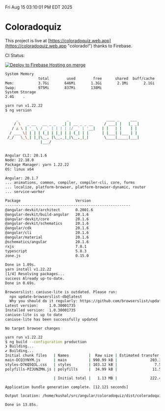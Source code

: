 Fri Aug 15 03:10:01 PM EDT 2025

# Coloradoquiz


This project is live at [https://coloradoquiz.web.app](https://coloradoquiz.web.app "colorado!") thanks to Firebase.

CI Status: 

[![Deploy to Firebase Hosting on merge](https://github.com/teamkushal/coloradoquiz/actions/workflows/firebase-hosting-merge.yml/badge.svg)](https://github.com/teamkushal/coloradoquiz/actions/workflows/firebase-hosting-merge.yml)

```bash
System Memory
               total        used        free      shared  buff/cache   available
Mem:           3.7Gi       646Mi       1.3Gi       2.1Mi       2.1Gi       3.1Gi
Swap:          975Mi       837Mi       138Mi
System Storage
2.4G	.
```
```bash
yarn run v1.22.22
$ ng version

     _                      _                 ____ _     ___
    / \   _ __   __ _ _   _| | __ _ _ __     / ___| |   |_ _|
   / △ \ | '_ \ / _` | | | | |/ _` | '__|   | |   | |    | |
  / ___ \| | | | (_| | |_| | | (_| | |      | |___| |___ | |
 /_/   \_\_| |_|\__, |\__,_|_|\__,_|_|       \____|_____|___|
                |___/
    

Angular CLI: 20.1.6
Node: 22.18.0
Package Manager: yarn 1.22.22
OS: linux x64

Angular: 20.1.7
... animations, common, compiler, compiler-cli, core, forms
... localize, platform-browser, platform-browser-dynamic, router
... service-worker

Package                         Version
---------------------------------------------------------
@angular-devkit/architect       0.2001.6
@angular-devkit/build-angular   20.1.6
@angular-devkit/core            20.1.6
@angular-devkit/schematics      20.1.6
@angular/cdk                    20.1.6
@angular/cli                    20.1.6
@angular/material               20.1.6
@schematics/angular             20.1.6
rxjs                            7.8.1
typescript                      5.8.3
zone.js                         0.15.0
    
Done in 1.09s.
yarn install v1.22.22
[1/4] Resolving packages...
success Already up-to-date.
Done in 0.69s.
```
```bash
Browserslist: caniuse-lite is outdated. Please run:
  npx update-browserslist-db@latest
  Why you should do it regularly: https://github.com/browserslist/update-db#readme
Latest version:     1.0.30001735
Installed version:  1.0.30001735
caniuse-lite is up to date
caniuse-lite has been successfully updated

No target browser changes
```
```bash
yarn run v1.22.22
$ ng build --configuration production
❯ Building...
✔ Building...
Initial chunk files   | Names         |  Raw size | Estimated transfer size
main-DCQ3YNYM.js      | main          | 990.99 kB |               203.32 kB
styles-D7KQ5Q3L.css   | styles        | 103.12 kB |                 7.58 kB
polyfills-PZJUNZMN.js | polyfills     |  34.99 kB |                11.55 kB

                      | Initial total |   1.13 MB |               222.45 kB

Application bundle generation complete. [12.121 seconds]

Output location: /home/kushal/src/angular/coloradoquiz/dist/coloradoquiz

Done in 13.85s.
```
